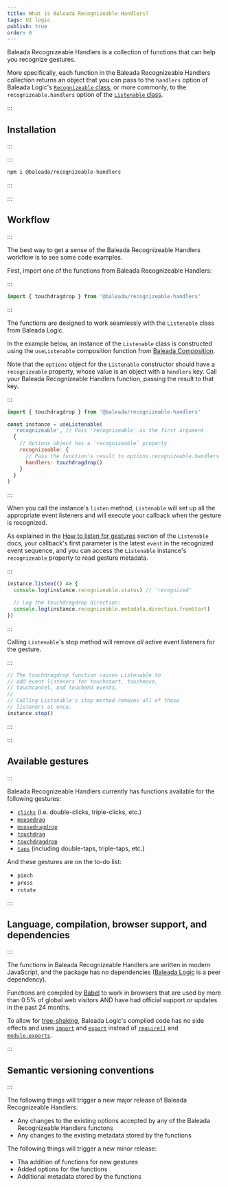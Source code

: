 ```yaml
---
title: What is Baleada Recognizeable Handlers?
tags: UI logic
publish: true
order: 0
---
```


Baleada Recognizeable Handlers is a collection of functions that can help you recognize gestures.

More specifically, each function in the Baleada Recognizeable Handlers collection returns an object that you can pass to the `handlers` option of Baleada Logic's [`Recognizeable` class](/docs/logic/classes/Recognizeable), or more commonly, to the `recognizeable.handlers` option of the [`Listenable` class](/docs/logic/classes/listenable).


:::
## Installation
:::

:::
```bash
npm i @baleada/recognizeable-handlers
```
:::


:::
## Workflow
:::

The best way to get a sense of the Baleada Recognizeable Handlers workflow is to see some code examples.

First, import one of the functions from Baleada Recognizeable Handlers:

:::
```js
import { touchdragdrop } from '@baleada/recognizeable-handlers'
```
:::

The functions are designed to work seamlessly with the `Listenable` class from Baleada Logic. 

In the example below, an instance of the `Listenable` class is  constructed using the `useListenable` composition function from [Baleada Composition](/docs/composition).

Note that the `options` object for the `Listenable` constructor should have a `recognizeable` property, whose value is an object with a `handlers` key. Call your Baleada Recognizeable Handlers function, passing the result to that key.

:::
```js
import { touchdragdrop } from '@baleada/recognizeable-handlers'

const instance = useListenable(
  'recognizeable', // Pass 'recognizeable' as the first argument
  {
    // Options object has a `recognizeable` property 
    recognizeable: { 
      // Pass the function's result to options.recognizeable.handlers
      handlers: touchdragdrop()
    }
  }
)
```
:::

When you call the instance's `listen` method, `Listenable` will set up all the appropriate event listeners and will execute your callback when the gesture is recognized.

As explained in the [How to listen for gestures](/docs/logic/classes/listenable#how-to-listen-for-gestures) section of the `Listenable` docs, your callback's first parameter is the latest `event` in the recognized event sequence, and you can access the `Listenable` instance's `recognizeable` property to read gesture metadata.

:::
```js
instance.listen(() => {
  console.log(instance.recognizeable.status) // 'recognized'

  // Log the touchdragdrop direction:
  console.log(instance.recognizeable.metadata.direction.fromStart)
})
```
:::

Calling `Listenable`'s stop method will remove _all_ active event listeners for the gesture.

:::
```js
// The touchdragdrop function causes Listenable to 
// add event listeners for touchstart, touchmove,
// touchcancel, and touchend events.
//
// Calling Listenable's stop method removes all of those
// listeners at once.
instance.stop()
```
:::


:::
## Available gestures
:::

Baleada Recognizeable Handlers currently has functions available for the following gestures:

- [`clicks`](/docs/recognizeable-handlers/functions/clicks) (i.e. double-clicks, triple-clicks, etc.)
- [`mousedrag`](/docs/recognizeable-handlers/functions/drag)
- [`mousedragdrop`](/docs/recognizeable-handlers/functions/dragdrop)
- [`touchdrag`](/docs/recognizeable-handlers/functions/touchdrag)
- [`touchdragdrop`](/docs/recognizeable-handlers/functions/touchdragdrop)
- [`taps`](/docs/recognizeable-handlers/functions/taps) (including double-taps, triple-taps, etc.)

And these gestures are on the to-do list:
- `pinch`
- `press`
- `rotate`


:::
## Language, compilation, browser support, and dependencies
:::

The functions in Baleada Recognizeable Handlers are written in modern JavaScript, and the package has no dependencies ([Baleada Logic](/docs/logic) is a peer dependency).

Functions are compiled by [Babel](https://babeljs.io) to work in browsers that are used by more than 0.5% of global web visitors AND have had official support or updates in the past 24 months.

To allow for [tree-shaking](https://webpack.js.org/guides/tree-shaking/), Baleada Logic's compiled code has no side effects and uses [`import`](https://developer.mozilla.org/en-US/docs/Web/JavaScript/Reference/Statements/import) and [`export`](https://developer.mozilla.org/en-US/docs/Web/JavaScript/Reference/Statements/export) instead of [`require()`](https://nodejs.org/api/modules.html#modules_require_id) and [`module.exports`](https://nodejs.org/api/modules.html#modules_module_exports).


:::
## Semantic versioning conventions
:::

The following things will trigger a new major release of Baleada Recognizeable Handlers:
- Any changes to the existing options accepted by any of the Baleada Recognizeable Handlers functons
- Any changes to the existing metadata stored by the functions

The following things will trigger a new minor release:
- Tha addition of functions for new gestures
- Added options for the functions
- Additional metadata stored by the functions
